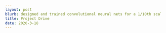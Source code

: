 ```yaml
---
layout: post
blurb: designed and trained convolutional neural nets for a 1/10th scale autonomous driving car competition
title: Project Drive
date: 2020-3-18
---
```


